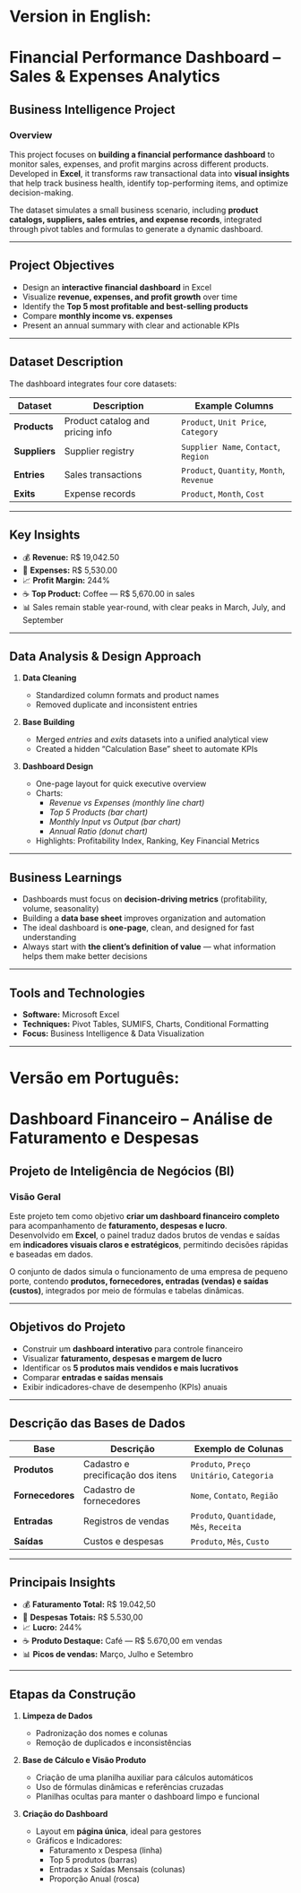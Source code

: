 # Version in English:
# Financial Performance Dashboard – Sales & Expenses Analytics  
## Business Intelligence Project

### Overview  
This project focuses on **building a financial performance dashboard** to monitor sales, expenses, and profit margins across different products.  
Developed in **Excel**, it transforms raw transactional data into **visual insights** that help track business health, identify top-performing items, and optimize decision-making.  

The dataset simulates a small business scenario, including **product catalogs, suppliers, sales entries, and expense records**, integrated through pivot tables and formulas to generate a dynamic dashboard.

---

## Project Objectives  

- Design an **interactive financial dashboard** in Excel  
- Visualize **revenue, expenses, and profit growth** over time  
- Identify the **Top 5 most profitable and best-selling products**  
- Compare **monthly income vs. expenses**  
- Present an annual summary with clear and actionable KPIs  

---

## Dataset Description  

The dashboard integrates four core datasets:

| Dataset | Description | Example Columns |
|----------|--------------|------------------|
| **Products** | Product catalog and pricing info | `Product`, `Unit Price`, `Category` |
| **Suppliers** | Supplier registry | `Supplier Name`, `Contact`, `Region` |
| **Entries** | Sales transactions | `Product`, `Quantity`, `Month`, `Revenue` |
| **Exits** | Expense records | `Product`, `Month`, `Cost` |

---

## Key Insights  

- 💰 **Revenue:** R$ 19,042.50  
- 💸 **Expenses:** R$ 5,530.00  
- 📈 **Profit Margin:** 244%  
- ☕ **Top Product:** Coffee — R$ 5,670.00 in sales  
- 📊 Sales remain stable year-round, with clear peaks in March, July, and September  

---

## Data Analysis & Design Approach  

1. **Data Cleaning**  
   - Standardized column formats and product names  
   - Removed duplicate and inconsistent entries  

2. **Base Building**  
   - Merged *entries* and *exits* datasets into a unified analytical view  
   - Created a hidden “Calculation Base” sheet to automate KPIs  

3. **Dashboard Design**  
   - One-page layout for quick executive overview  
   - Charts:  
     - *Revenue vs Expenses (monthly line chart)*  
     - *Top 5 Products (bar chart)*  
     - *Monthly Input vs Output (bar chart)*  
     - *Annual Ratio (donut chart)*  
   - Highlights: Profitability Index, Ranking, Key Financial Metrics  

---

## Business Learnings  

- Dashboards must focus on **decision-driving metrics** (profitability, volume, seasonality)  
- Building a **data base sheet** improves organization and automation  
- The ideal dashboard is **one-page**, clean, and designed for fast understanding  
- Always start with **the client’s definition of value** — what information helps them make better decisions  

---

## Tools and Technologies  

- **Software:** Microsoft Excel  
- **Techniques:** Pivot Tables, SUMIFS, Charts, Conditional Formatting  
- **Focus:** Business Intelligence & Data Visualization  

---

# Versão em Português:
# Dashboard Financeiro – Análise de Faturamento e Despesas  
## Projeto de Inteligência de Negócios (BI)

### Visão Geral  
Este projeto tem como objetivo **criar um dashboard financeiro completo** para acompanhamento de **faturamento, despesas e lucro**.  
Desenvolvido em **Excel**, o painel traduz dados brutos de vendas e saídas em **indicadores visuais claros e estratégicos**, permitindo decisões rápidas e baseadas em dados.  

O conjunto de dados simula o funcionamento de uma empresa de pequeno porte, contendo **produtos, fornecedores, entradas (vendas) e saídas (custos)**, integrados por meio de fórmulas e tabelas dinâmicas.

---

## Objetivos do Projeto  

- Construir um **dashboard interativo** para controle financeiro  
- Visualizar **faturamento, despesas e margem de lucro**  
- Identificar os **5 produtos mais vendidos e mais lucrativos**  
- Comparar **entradas e saídas mensais**  
- Exibir indicadores-chave de desempenho (KPIs) anuais  

---

## Descrição das Bases de Dados  

| Base | Descrição | Exemplo de Colunas |
|------|------------|--------------------|
| **Produtos** | Cadastro e precificação dos itens | `Produto`, `Preço Unitário`, `Categoria` |
| **Fornecedores** | Cadastro de fornecedores | `Nome`, `Contato`, `Região` |
| **Entradas** | Registros de vendas | `Produto`, `Quantidade`, `Mês`, `Receita` |
| **Saídas** | Custos e despesas | `Produto`, `Mês`, `Custo` |

---

## Principais Insights  

- 💰 **Faturamento Total:** R$ 19.042,50  
- 💸 **Despesas Totais:** R$ 5.530,00  
- 📈 **Lucro:** 244%  
- ☕ **Produto Destaque:** Café — R$ 5.670,00 em vendas  
- 📊 **Picos de vendas:** Março, Julho e Setembro  

---

## Etapas da Construção  

1. **Limpeza de Dados**  
   - Padronização dos nomes e colunas  
   - Remoção de duplicados e inconsistências  

2. **Base de Cálculo e Visão Produto**  
   - Criação de uma planilha auxiliar para cálculos automáticos  
   - Uso de fórmulas dinâmicas e referências cruzadas  
   - Planilhas ocultas para manter o dashboard limpo e funcional  

3. **Criação do Dashboard**  
   - Layout em **página única**, ideal para gestores  
   - Gráficos e Indicadores:  
     - Faturamento x Despesa (linha)  
     - Top 5 produtos (barras)  
     - Entradas x Saídas Mensais (colunas)  
     - Proporção Anual (rosca)
